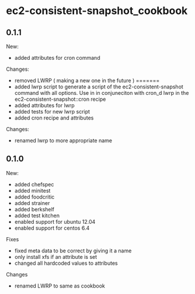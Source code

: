 # ec2-consistent-snapshot_cookbook

## 0.1.1

New:
* added attributes for cron command

Changes:
* removed LWRP ( making a new one in the future )
=======
* added lwrp script to generate a script of the ec2-consistent-snapshot command with all options. Use in in conjuneciton with cron_d lwrp in the ec2-consistent-snapshot::cron recipe
* added attributes for lwrp
* added tests for new lwrp script
* added cron recipe and attributes

Changes:
* renamed lwrp to more appropriate name

## 0.1.0

New:

* added chefspec
* added minitest
* added foodcritic
* added strainer
* added berkshelf
* added test kitchen
* enabled support for ubuntu 12.04
* enabled support for centos 6.4

Fixes

* fixed meta data to be correct by giving it a name
* only install xfs if an attribute is set
* changed all hardcoded values to attributes

Changes

* renamed LWRP to same as cookbook 